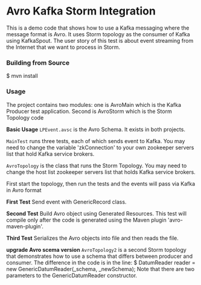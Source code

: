 Avro Kafka Storm Integration
============================

This is a demo code that shows how to use a Kafka messaging where the message format is Avro.
It uses Storm topology as the consumer of Kafka using KafkaSpout.
The user story of this test is about event streaming from the Internet that we want to process in Storm.


### Building from Source

$ mvn install

### Usage
The project contains two modules: one is AvroMain which is the Kafka Producer test application.
Second is AvroStorm which is the Storm Topology code

**Basic Usage**
`LPEvent.avsc` is the Avro Schema. It exists in both projects.

`MainTest` runs three tests, each of which sends event to Kafka.
You may need to change the variable 'zkConnection' to your own zookeeper servers list that hold Kafka service brokers.

`AvroTopology` is the class that runs the Storm Topology.
You may need to change the host list zookeeper servers list that holds Kafka service brokers.

First start the topology, then run the tests and the events will pass via Kafka in Avro format

**First Test**
Send event with GenericRecord class.

**Second Test**
Build Avro object using Generated Resources.
This test will compile only after the code is generated using the Maven plugin 'avro-maven-plugin'.

**Third Test**
Serializes the Avro objects into file and then reads the file.

**upgrade Avro scema version**
`AvroTopology2` is a second Storm topology that demonstrates how to use a schema that differs between producer and consumer.
The difference in the code is in the line:
$ DatumReader<GenericRecord> reader = new GenericDatumReader<GenericRecord>(_schema, _newSchema);
Note that there are two parameters to the GenericDatumReader constructor.